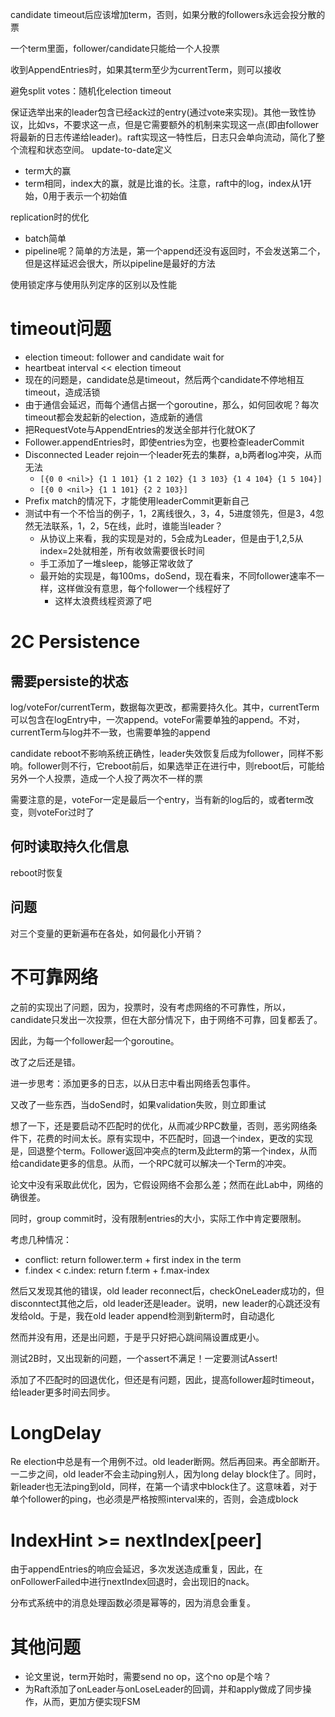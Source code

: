 candidate timeout后应该增加term，否则，如果分散的followers永远会投分散的票

一个term里面，follower/candidate只能给一个人投票

收到AppendEntries时，如果其term至少为currentTerm，则可以接收


避免split votes：随机化election timeout

保证选举出来的leader包含已经ack过的entry(通过vote来实现)。其他一致性协议，比如vs，不要求这一点，但是它需要额外的机制来实现这一点(即由follower将最新的日志传递给leader)。raft实现这一特性后，日志只会单向流动，简化了整个流程和状态空间。
update-to-date定义
+ term大的赢
+ term相同，index大的赢，就是比谁的长。注意，raft中的log，index从1开始，0用于表示一个初始值

replication时的优化
+ batch简单
+ pipeline呢？简单的方法是，第一个append还没有返回时，不会发送第二个，但是这样延迟会很大，所以pipeline是最好的方法

使用锁定序与使用队列定序的区别以及性能

# timeout问题
+ election timeout: follower and candidate wait for
+ heartbeat interval << election timeout
+ 现在的问题是，candidate总是timeout，然后两个candidate不停地相互timeout，造成活锁
+ 由于通信会延迟，而每个通信占据一个goroutine，那么，如何回收呢？每次timeout都会发起新的election，造成新的通信
+ 把RequestVote与AppendEntries的发送全部并行化就OK了
+ Follower.appendEntries时，即使entries为空，也要检查leaderCommit
+ Disconnected Leader rejoin一个leader死去的集群，a,b两者log冲突，从而无法
    + `[{0 0 <nil>} {1 1 101} {1 2 102} {1 3 103} {1 4 104} {1 5 104}]`
    + `[{0 0 <nil>} {1 1 101} {2 2 103}]`
+ Prefix match的情况下，才能使用leaderCommit更新自己
+ 测试中有一个不恰当的例子，1，2离线很久，3，4，5进度领先，但是3，4忽然无法联系，1，2，5在线，此时，谁能当leader？
    + 从协议上来看，我的实现是对的，5会成为Leader，但是由于1,2,5从index=2处就相差，所有收敛需要很长时间
    + 手工添加了一堆sleep，能够正常收敛了
    + 最开始的实现是，每100ms，doSend，现在看来，不同follower速率不一样，这样做没有意思，每个follower一个线程好了
        + 这样太浪费线程资源了吧


# 2C Persistence
## 需要persiste的状态
log/voteFor/currentTerm，数据每次更改，都需要持久化。其中，currentTerm可以包含在logEntry中，一次append。voteFor需要单独的append。不对，currentTerm与log并不一致，也需要单独的append

candidate reboot不影响系统正确性，leader失效恢复后成为follower，同样不影响。follower则不行，它reboot前后，如果选举正在进行中，则reboot后，可能给另外一个人投票，造成一个人投了两次不一样的票

需要注意的是，voteFor一定是最后一个entry，当有新的log后的，或者term改变，则voteFor过时了

## 何时读取持久化信息
reboot时恢复

## 问题
对三个变量的更新遍布在各处，如何最化小开销？

# 不可靠网络
之前的实现出了问题，因为，投票时，没有考虑网络的不可靠性，所以，candidate只发出一次投票，但在大部分情况下，由于网络不可靠，回复都丢了。

因此，为每一个follower起一个goroutine。

改了之后还是错。

进一步思考：添加更多的日志，以从日志中看出网络丢包事件。

又改了一些东西，当doSend时，如果validation失败，则立即重试

想了一下，还是要启动不匹配时的优化，从而减少RPC数量，否则，恶劣网络条件下，花费的时间太长。原有实现中，不匹配时，回退一个index，更改的实现是，回退整个term。Follower返回冲突点的term及此term的第一个index，从而给candidate更多的信息。从而，一个RPC就可以解决一个Term的冲突。

论文中没有采取此优化，因为，它假设网络不会那么差；然而在此Lab中，网络的确很差。

同时，group commit时，没有限制entries的大小，实际工作中肯定要限制。

考虑几种情况：

+ conflict: return follower.term + first index in the term
+ f.index < c.index: return f.term + f.max-index

然后又发现其他的错误，old leader reconnect后，checkOneLeader成功的，但disconntect其他之后，old leader还是leader。说明，new leader的心跳还没有发给old。于是，我在old leader append检测到新term时，自动退化

然而并没有用，还是出问题，于是乎只好把心跳间隔设置成更小。

测试2B时，又出现新的问题，一个assert不满足！一定要测试Assert!

添加了不匹配时的回退优化，但还是有问题，因此，提高follower超时timeout，给leader更多时间去同步。

# LongDelay
Re election中总是有一个用例不过。old leader断网。然后再回来。再全部断开。一二步之间，old leader不会主动ping别人，因为long delay block住了。同时，新leader也无法ping到old，同样，在第一个请求中block住了。这意味着，对于单个follower的ping，也必须是严格按照interval来的，否则，会造成block

# IndexHint >= nextIndex[peer]
由于appendEntries的响应会延迟，多次发送造成重复，因此，在onFollowerFailed中进行nextIndex回退时，会出现旧的nack。

分布式系统中的消息处理函数必须是幂等的，因为消息会重复。

# 其他问题
+ 论文里说，term开始时，需要send no op，这个no op是个啥？
+ 为Raft添加了onLeader与onLoseLeader的回调，并和apply做成了同步操作，从而，更加方便实现FSM
